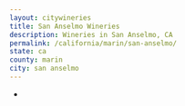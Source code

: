 ```yaml
---
layout: citywineries
title: San Anselmo Wineries
description: Wineries in San Anselmo, CA
permalink: /california/marin/san-anselmo/
state: ca
county: marin
city: san anselmo
---
```

-

